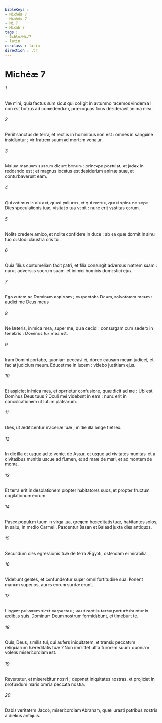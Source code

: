 ```yaml
---
bibleKeys : 
- Michéæ 7
- Michée 7
- Mi 7
- Micah 7
tags : 
- Bible/Mi/7
- latin
cssclass : latin
direction : ltr
---
```


# Michéæ 7

###### 1
Væ mihi, quia factus sum sicut qui colligit in autumno racemos vindemia ! non est botrus ad comedendum, præcoquas ficus desideravit anima mea.
###### 2
Periit sanctus de terra, et rectus in hominibus non est : omnes in sanguine insidiantur ; vir fratrem suum ad mortem venatur.
###### 3
Malum manuum suarum dicunt bonum : princeps postulat, et judex in reddendo est ; et magnus locutus est desiderium animæ suæ, et conturbaverunt eam.
###### 4
Qui optimus in eis est, quasi paliurus, et qui rectus, quasi spina de sepe. Dies speculationis tuæ, visitatio tua venit : nunc erit vastitas eorum.
###### 5
Nolite credere amico, et nolite confidere in duce : ab ea quæ dormit in sinu tuo custodi claustra oris tui.
###### 6
Quia filius contumeliam facit patri, et filia consurgit adversus matrem suam : nurus adversus socrum suam, et inimici hominis domestici ejus.
###### 7
Ego autem ad Dominum aspiciam ; exspectabo Deum, salvatorem meum : audiet me Deus meus.
###### 8
Ne læteris, inimica mea, super me, quia cecidi : consurgam cum sedero in tenebris : Dominus lux mea est.
###### 9
Iram Domini portabo, quoniam peccavi ei, donec causam meam judicet, et faciat judicium meum. Educet me in lucem : videbo justitiam ejus.
###### 10
Et aspiciet inimica mea, et operietur confusione, quæ dicit ad me : Ubi est Dominus Deus tuus ? Oculi mei videbunt in eam : nunc erit in conculcationem ut lutum platearum.
###### 11
Dies, ut ædificentur maceriæ tuæ ; in die illa longe fiet lex.
###### 12
In die illa et usque ad te veniet de Assur, et usque ad civitates munitas, et a civitatibus munitis usque ad flumen, et ad mare de mari, et ad montem de monte.
###### 13
Et terra erit in desolationem propter habitatores suos, et propter fructum cogitationum eorum.
###### 14
Pasce populum tuum in virga tua, gregem hæreditatis tuæ, habitantes solos, in saltu, in medio Carmeli. Pascentur Basan et Galaad juxta dies antiquos.
###### 15
Secundum dies egressionis tuæ de terra Ægypti, ostendam ei mirabilia.
###### 16
Videbunt gentes, et confundentur super omni fortitudine sua. Ponent manum super os, aures eorum surdæ erunt.
###### 17
Lingent pulverem sicut serpentes ; velut reptilia terræ perturbabuntur in ædibus suis. Dominum Deum nostrum formidabunt, et timebunt te.
###### 18
Quis, Deus, similis tui, qui aufers iniquitatem, et transis peccatum reliquiarum hæreditatis tuæ ? Non immittet ultra furorem suum, quoniam volens misericordiam est.
###### 19
Revertetur, et miserebitur nostri ; deponet iniquitates nostras, et projiciet in profundum maris omnia peccata nostra.
###### 20
Dabis veritatem Jacob, misericordiam Abraham, quæ jurasti patribus nostris a diebus antiquis.
